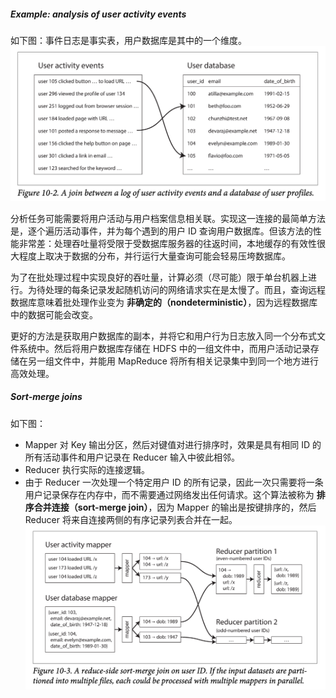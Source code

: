 ##### Example: analysis of user activity events
如下图：事件日志是事实表，用户数据库是其中的一个维度。
![图 1](assets/img_20230927-002315404.png)  


分析任务可能需要将用户活动与用户档案信息相关联。实现这一连接的最简单方法是，逐个遍历活动事件，并为每个遇到的用户 ID 查询用户数据库。但该方法的性能非常差：处理吞吐量将受限于受数据库服务器的往返时间，本地缓存的有效性很大程度上取决于数据的分布，并行运行大量查询可能会轻易压垮数据库。

为了在批处理过程中实现良好的吞吐量，计算必须（尽可能）限于单台机器上进行。为待处理的每条记录发起随机访问的网络请求实在是太慢了。而且，查询远程数据库意味着批处理作业变为 **非确定的（nondeterministic）**，因为远程数据库中的数据可能会改变。

更好的方法是获取用户数据库的副本，并将它和用户行为日志放入同一个分布式文件系统中。然后将用户数据库存储在 HDFS 中的一组文件中，而用户活动记录存储在另一组文件中，并能用 MapReduce 将所有相关记录集中到同一个地方进行高效处理。

##### Sort-merge joins
如下图：
* Mapper 对 Key 输出分区，然后对键值对进行排序时，效果是具有相同 ID 的所有活动事件和用户记录在 Reducer 输入中彼此相邻。
* Reducer 执行实际的连接逻辑。
* 由于 Reducer 一次处理一个特定用户 ID 的所有记录，因此一次只需要将一条用户记录保存在内存中，而不需要通过网络发出任何请求。这个算法被称为 **排序合并连接（sort-merge join）**，因为 Mapper 的输出是按键排序的，然后 Reducer 将来自连接两侧的有序记录列表合并在一起。
![图 0](assets/img_20230927-002302625.png)  
